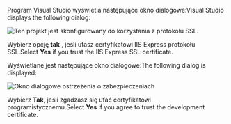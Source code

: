 <span data-ttu-id="e6b08-101">Program Visual Studio wyświetla następujące okno dialogowe:</span><span class="sxs-lookup"><span data-stu-id="e6b08-101">Visual Studio displays the following dialog:</span></span>

![Ten projekt jest skonfigurowany do korzystania z protokołu SSL.](~/getting-started/_static/trustCert.png)

<span data-ttu-id="e6b08-105">Wybierz opcję **tak** , jeśli ufasz certyfikatowi IIS Express protokołu SSL.</span><span class="sxs-lookup"><span data-stu-id="e6b08-105">Select **Yes** if you trust the IIS Express SSL certificate.</span></span>

<span data-ttu-id="e6b08-106">Wyświetlane jest następujące okno dialogowe:</span><span class="sxs-lookup"><span data-stu-id="e6b08-106">The following dialog is displayed:</span></span>

![Okno dialogowe ostrzeżenia o zabezpieczeniach](~/getting-started/_static/cert.png)

<span data-ttu-id="e6b08-108">Wybierz **Tak**, jeśli zgadzasz się ufać certyfikatowi programistycznemu.</span><span class="sxs-lookup"><span data-stu-id="e6b08-108">Select **Yes** if you agree to trust the development certificate.</span></span>
